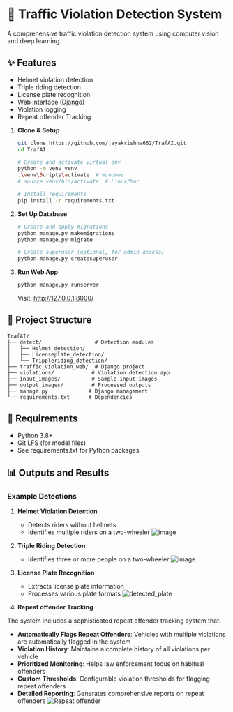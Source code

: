 # 🚦 Traffic Violation Detection System

A comprehensive traffic violation detection system using computer vision and deep learning.

## ✨ Features
- Helmet violation detection
- Triple riding detection
- License plate recognition
- Web interface (Django)
- Violation logging
- Repeat offender Tracking


1. **Clone & Setup**
   ```bash
   git clone https://github.com/jayakrishna662/TrafAI.git
   cd TrafAI
   
   # Create and activate virtual env
   python -m venv venv
   .\venv\Scripts\activate  # Windows
   # source venv/bin/activate  # Linux/Mac
   
   # Install requirements
   pip install -r requirements.txt
   ```
2. **Set Up Database**
   ```bash
   # Create and apply migrations
   python manage.py makemigrations
   python manage.py migrate
   
   # Create superuser (optional, for admin access)
   python manage.py createsuperuser
3. **Run Web App**
   ```bash
   python manage.py runserver
   ```
   Visit: http://127.0.0.1:8000/


## 📁 Project Structure
```
TrafAI/
├── detect/                 # Detection modules
│   ├── Helmet_detection/
│   ├── Licenseplate_detection/
│   └── Trippleriding_detection/
├── traffic_violation_web/  # Django project
├── violations/            # Violation detection app
├── input_images/          # Sample input images
├── output_images/         # Processed outputs
├── manage.py             # Django management
└── requirements.txt      # Dependencies
```

## 📝 Requirements
- Python 3.8+
- Git LFS (for model files)
- See requirements.txt for Python packages


## 📊 Outputs and Results

### Example Detections

1. **Helmet Violation Detection**
   - Detects riders without helmets
   - Identifies multiple riders on a two-wheeler
     ![image](https://github.com/user-attachments/assets/3a713867-4d6f-4d7f-bfb0-bc70ee96c65e)

   

2. **Triple Riding Detection**
   - Identifies three or more people on a two-wheeler
   ![image](https://github.com/user-attachments/assets/76e7fe19-3b16-4962-89fe-bd1cbf5706dd)


3. **License Plate Recognition**
   - Extracts license plate information
   - Processes various plate formats
   ![detected_plate](https://github.com/user-attachments/assets/b44a9933-5da7-44f1-9a3a-f2927904cd91)

4. **Repeat offender Tracking**


The system includes a sophisticated repeat offender tracking system that:

- **Automatically Flags Repeat Offenders**: Vehicles with multiple violations are automatically flagged in the system
- **Violation History**: Maintains a complete history of all violations per vehicle
- **Prioritized Monitoring**: Helps law enforcement focus on habitual offenders
- **Custom Thresholds**: Configurable violation thresholds for flagging repeat offenders
- **Detailed Reporting**: Generates comprehensive reports on repeat offenders
![Repeat offender](https://github.com/user-attachments/assets/d869bd03-5f23-4f02-85de-ecaf2b551abd)


